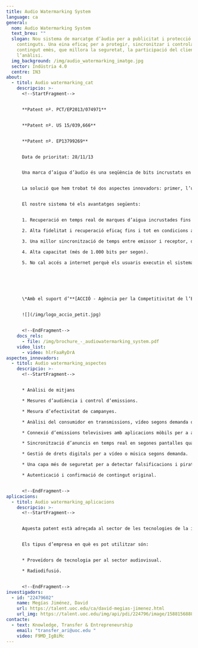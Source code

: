 ```yaml
---
title: Audio Watermarking System
language: ca
general:
  nom: Audio Watermarking System
  text_breu: ""
  slogan: Nou sistema de marcatge d’àudio per a publicitat i protecció de
    continguts. Una eina eficaç per a protegir, sincronitzar i controlar el
    contingut emès, que millora la seguretat, la participació del client i
    l’anàlisi.
  img_background: /img/audio_watermarking_imatge.jpg
  sector: Indústria 4.0
  centre: IN3
about:
  - titol: Audio watermarking_cat
    descripcio: >-
      <!--StartFragment-->


      **Patent nº. PCT/EP2013/074971**


      **Patent nº. US 15/039,666**


      **Patent nº. EP13799269**


      Data de prioritat: 28/11/13


      Una marca d’aigua d’àudio és una seqüència de bits incrustats en un senyal d’àudio transmès (televisió, ràdio o internet). Són imperceptibles per als sentits humans i només poden ser detectats per dispositius com ara telèfons intel·ligents o tauletes. Una marca d’aigua conté identificadors únics tant de la part d’àudio d’on s’ha extret la marca com de la font de distribució en què es pot acreditar el contingut.


      La solució que hem trobat té dos aspectes innovadors: primer, l’ús del domini de Fourier, i segon, l’ús del domini de temps i de freqüència durant la incrustació.


      El nostre sistema té els avantatges següents:


      1. Recuperació en temps real de marques d’aigua incrustades fins i tot a distàncies superiors a sis metres del transmissor d’àudio (altres aplicacions d’última generació només poden recuperar fins a una distància d’1,5 metres).

      2. Alta fidelitat i recuperació eficaç fins i tot en condicions adverses, que permeten superar les distorsions de transmissió i el soroll de fons.

      3. Una millor sincronització de temps entre emissor i receptor, de manera que el contingut ocult arriba a l’objectiu en el temps previst.

      4. Alta capacitat (més de 1.000 bits per segon).

      5. No cal accés a internet perquè els usuaris executin el sistema.






      \*Amb el suport d’**[ACCIÓ - Agència per la Competitivitat de l’Empresa (Generalitat de Catalunya)](http://www.accio.gencat.cat/ca/inici)***


      ![](/img/logo_accio_petit.jpg)


      <!--EndFragment-->
    docs_rels:
      - file: /img/brochure_-_audiowatermarking_system.pdf
    video_list:
      - video: hlrFaaRyDrA
aspectes_innovadors:
  - titol: Audio watermarking_aspectes
    descripcio: >-
      <!--StartFragment-->


      * Anàlisi de mitjans 

      * Mesures d’audiència i control d’emissions. 

      * Mesura d’efectivitat de campanyes. 

      * Anàlisi del consumidor en transmissions, vídeo segons demanda o fins i tot distribució a internet. Publicitat televisiva 

      * Connexió d’emissions televisives amb aplicacions mòbils per a augmentar la participació de l’espectador. 

      * Sincronització d’anuncis en temps real en segones pantalles quan un programa o anunci s’està emetent. Seguretat digital 

      * Gestió de drets digitals per a vídeo o música segons demanda. 

      * Una capa més de seguretat per a detectar falsificacions i pirateria. 

      * Autenticació i confirmació de contingut original.


      <!--EndFragment-->
aplicacions:
  - titol: Audio watermarking_aplicacions
    descripcio: >-
      <!--StartFragment-->


      Aquesta patent està adreçada al sector de les tecnologies de la informació i la comunicació. 


      Els tipus d’empresa en què es pot utilitzar són: 


      * Proveïdors de tecnologia per al sector audiovisual. 

      * Radiodifusió.


      <!--EndFragment-->
investigadors:
  - id: "22479602"
    name: Megías Jiménez, David
    url: https://talent.uoc.edu/ca/david-megias-jimenez.html
    url_img: https://talent.uoc.edu/img/api/pdi/224796/image/1588156888077
contacte:
  - text: Knowledge, Transfer & Entrepreneurship
    email: "transfer_ari@uoc.edu "
    video: F9MD_IgBiMc
---
```

